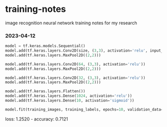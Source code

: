 # training-notes
 image recognition neural network training notes for my research

### 2023-04-12
```python
model = tf.keras.models.Sequential()
model.add(tf.keras.layers.Conv2D(size, (3,3), activation='relu', input_shape=(size,size,1)))
model.add(tf.keras.layers.MaxPool2D((2,2)))

model.add(tf.keras.layers.Conv2D(64, (3,3), activation='relu'))
model.add(tf.keras.layers.MaxPool2D((2,2)))

model.add(tf.keras.layers.Conv2D(32, (3,3), activation='relu'))
model.add(tf.keras.layers.MaxPool2D((2,2)))

model.add(tf.keras.layers.Flatten())
model.add(tf.keras.layers.Dense(1024, activation='relu'))
model.add(tf.keras.layers.Dense(10, activation='sigmoid'))

model.fit(training_images, training_labels, epochs=10, validation_data=(testing_images, testing_labels))
```
loss: 1.2520 - accuracy: 0.7121
